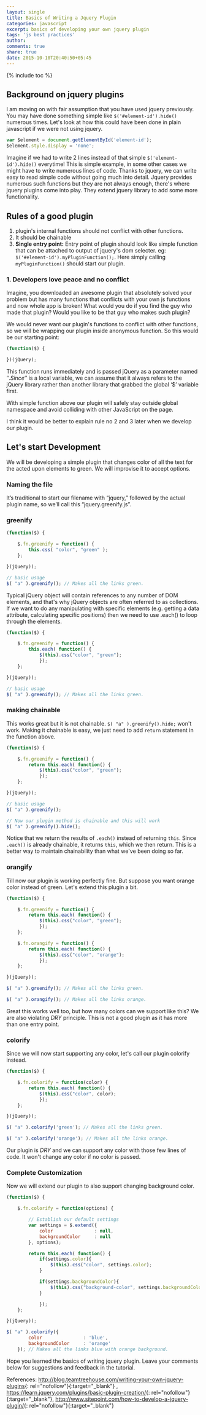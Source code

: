 ```yaml
---
layout: single
title: Basics of Writing a Jquery Plugin
categories: javascript
excerpt: basics of developing your own jquery plugin
tags: 'js best practices'
author:
comments: true
share: true
date: 2015-10-10T20:40:50+05:45
---
```

{% include toc %}

## Background on jquery plugins

I am moving on with fair assumption that you have used jquery previously. You may have done something simple like `$('#element-id').hide()` numerous times. Let's look at how this could have been done in plain javascript if we were not using jquery.

```javascript
var $element = document.getElementById('element-id');
$element.style.display = 'none';
```

Imagine if we had to write 2 lines instead of that simple `$('element-id').hide()` everytime! This is simple example, in some other cases we might have to write numerous lines of code. Thanks to jquery, we can write easy to read simple code without going much into detail. Jquery provides numerous such functions but they are not always enough, there's where jquery plugins come into play. They extend jquery library to add some more functionality.

## Rules of a good plugin

1. plugin's internal functions should not conflict with other functions.
2. It should be chainable
3. **Single entry point:** Entry point of plugin should look like simple function that can be attached to output of jquery's dom selecter. eg: `$('#element-id').myPluginFunction();`. Here simply calling `myPluginFunction()` should start our plugin.

### 1. Developers love peace and no conflict

Imagine, you downloaded an awesome plugin that absolutely solved your problem but has many functions that conflicts with your own js functions and now whole app is broken! What would you do if you find the guy who made that plugin? Would you like to be that guy who makes such plugin?

We would never want our plugin's functions to conflict with other functions, so we will be wrapping our plugin inside anonymous function. So this would be our starting point:

```javascript
(function($) {

})(jQuery);
```

This function runs immediately and is passed jQuery as a parameter named ‘$’. Since ‘$’ is a local variable, we can assume that it always refers to the jQuery library rather than another library that grabbed the global ‘$’ variable first.

With simple function above our plugin will safely stay outside global namespace and avoid colliding with other JavaScript on the page.

I think it would be better to explain rule no 2 and 3 later when we develop our plugin.

## Let's start Development

We will be developing a simple plugin that changes color of all the text for the acted upon elements to green. We will improvise it to accept options.

### Naming the file

It’s traditional to start our filename with “jquery,” followed by the actual plugin name, so we’ll call this “jquery.greenify.js”.

### greenify

```javascript
(function($) {

	$.fn.greenify = function() {
	    this.css( "color", "green" );
	};

}(jQuery));

// basic usage
$( "a" ).greenify(); // Makes all the links green.
```

Typical jQuery object will contain references to any number of DOM elements, and that's why jQuery objects are often referred to as collections. If we want to do any manipulating with specific elements (e.g. getting a data attribute, calculating specific positions) then we need to use .each() to loop through the elements.

```javascript
(function($) {

	$.fn.greenify = function() {
	    this.each( function() {
        	$(this).css("color", "green");
        	});
	};

}(jQuery));

// basic usage
$( "a" ).greenify(); // Makes all the links green.
```

### making chainable
This works great but it is not chainable. `$( "a" ).greenify().hide;` won't work. Making it chainable is easy, we just need to add `return` statement in the function above.

```javascript
(function($) {

	$.fn.greenify = function() {
	    return this.each( function() {
        	$(this).css("color", "green");
        	});
	};

}(jQuery));

// basic usage
$( "a" ).greenify();

// Now our plugin method is chainable and this will work
$( "a" ).greenify().hide();
```

Notice that we return the results of `.each()` instead of returning `this`. Since `.each()` is already chainable, it returns `this`, which we then return. This is a better way to maintain chainability than what we've been doing so far.

### orangify
Till now our plugin is working perfectly fine. But suppose you want orange color instead of green. Let's extend this plugin a bit.

```javascript
(function($) {

	$.fn.greenify = function() {
	    return this.each( function() {
        	$(this).css("color", "green");
        	});
	};

	$.fn.orangify = function() {
	    return this.each( function() {
        	$(this).css("color", "orange");
        	});
	};

}(jQuery));

$( "a" ).greenify(); // Makes all the links green.

$( "a" ).orangify(); // Makes all the links orange.

```

Great this works well too, but how many colors can we support like this? We are also violating *DRY* principle. This is not a good plugin as it has more than one entry point.

### colorify

Since we will now start supporting any color, let's call our plugin colorify instead.

```javascript
(function($) {

	$.fn.colorify = function(color) {
	    return this.each( function() {
        	$(this).css("color", color);
        	});
	};

}(jQuery));

$( "a" ).colorify('green'); // Makes all the links green.

$( "a" ).colorify('orange'); // Makes all the links orange.
```

Our plugin is *DRY* and we can support any color with those few lines of code. It won't change any color if no color is passed.

### Complete Customization

Now we will extend our plugin to also support changing background color.

```javascript
(function($) {

	$.fn.colorify = function(options) {

		// Establish our default settings
	    var settings = $.extend({
	        color               : null,
	        backgroundColor     : null
	    }, options);

	    return this.each( function() {
	    	if(settings.color){
	    		$(this).css("color", settings.color);
	    	}

	    	if(settings.backgroundColor){
	    		$(this).css("background-color", settings.backgroundColor);
	    	}

	    	});
	};

}(jQuery));

$( "a" ).colorify({
        color        		: 'blue',
        backgroundColor 	: 'orange'
    }); // Makes all the links blue with orange background.
```

Hope you learned the basics of writing jquery plugin. Leave your comments below for suggestions and feedback in the tutorial.

References:
<http://blog.teamtreehouse.com/writing-your-own-jquery-plugins>{: rel="nofollow"}{:target="_blank"} ,
<https://learn.jquery.com/plugins/basic-plugin-creation/>{: rel="nofollow"}{:target="_blank"},
<http://www.sitepoint.com/how-to-develop-a-jquery-plugin/>{: rel="nofollow"}{:target="_blank"}